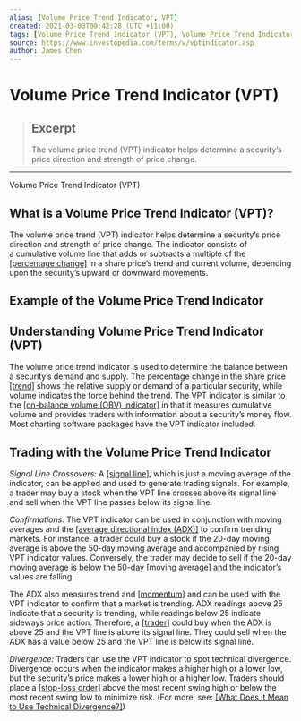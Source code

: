 ```yaml
---
alias: [Volume Price Trend Indicator, VPT]
created: 2021-03-03T00:42:28 (UTC +11:00)
tags: [Volume Price Trend Indicator (VPT), Volume Price Trend Indicator (VPT)]
source: https://www.investopedia.com/terms/v/vptindicator.asp
author: James Chen
---
```


# Volume Price Trend Indicator (VPT)

> ## Excerpt
> The volume price trend (VPT) indicator helps determine a security’s price direction and strength of price change.

---

Volume Price Trend Indicator (VPT)
## What is a Volume Price Trend Indicator (VPT)?

The volume price trend (VPT) indicator helps determine a security’s price direction and strength of price change. The indicator consists of a cumulative volume line that adds or subtracts a multiple of the [[percentage change]](https://www.investopedia.com/terms/p/percentage-change.asp) in a share price’s trend and current volume, depending upon the security’s upward or downward movements.

## Example of the Volume Price Trend Indicator

## Understanding Volume Price Trend Indicator (VPT)

The volume price trend indicator is used to determine the balance between a security’s demand and supply. The percentage change in the share price [[trend]](https://www.investopedia.com/terms/t/trend.asp) shows the relative supply or demand of a particular security, while volume indicates the force behind the trend. The VPT indicator is similar to the [[on-balance volume (OBV) indicator]](https://www.investopedia.com/terms/o/onbalancevolume.asp) in that it measures cumulative volume and provides traders with information about a security’s money flow. Most charting software packages have the VPT indicator included.

## Trading with the Volume Price Trend Indicator

_Signal Line Crossovers:_ A [[signal line]](https://www.investopedia.com/terms/s/signal_line.asp), which is just a moving average of the indicator, can be applied and used to generate trading signals. For example, a trader may buy a stock when the VPT line crosses above its signal line and sell when the VPT line passes below its signal line.

_Confirmations:_ The VPT indicator can be used in conjunction with moving averages and the [[average directional index (ADX)]](https://www.investopedia.com/terms/a/adx.asp) to confirm trending markets. For instance, a trader could buy a stock if the 20-day moving average is above the 50-day moving average and accompanied by rising VPT indicator values. Conversely, the trader may decide to sell if the 20-day moving average is below the 50-day [[moving average]](https://www.investopedia.com/terms/m/movingaverage.asp) and the indicator’s values are falling.

The ADX also measures trend and [[momentum]](https://www.investopedia.com/terms/m/momentum.asp) and can be used with the VPT indicator to confirm that a market is trending. ADX readings above 25 indicate that a security is trending, while readings below 25 indicate sideways price action. Therefore, a [[trader]](https://www.investopedia.com/terms/t/trader.asp) could buy when the ADX is above 25 and the VPT line is above its signal line. They could sell when the ADX has a value below 25 and the VPT line is below its signal line.

_Divergence:_ Traders can use the VPT indicator to spot technical divergence. Divergence occurs when the indicator makes a higher high or a lower low, but the security’s price makes a lower high or a higher low. Traders should place a [[stop-loss order]](https://www.investopedia.com/terms/s/stop-lossorder.asp) above the most recent swing high or below the most recent swing low to minimize risk. (For more, see: [[What Does it Mean to Use Technical Divergence?]](https://www.investopedia.com/ask/answers/05/052905.asp))
